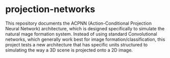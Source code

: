 # projection-networks

This repository documents the ACPNN (Action-Conditional Projection Neural Network) architecture, which is designed specifically to
simulate the natural mage formation system. Instead of using standard Convolutional networks, which generally work best for 
image formation/classification, this project tests a new architecture that has specific units structured to simulating the way a 3D scene 
is projected onto a 2D image.

![]()
